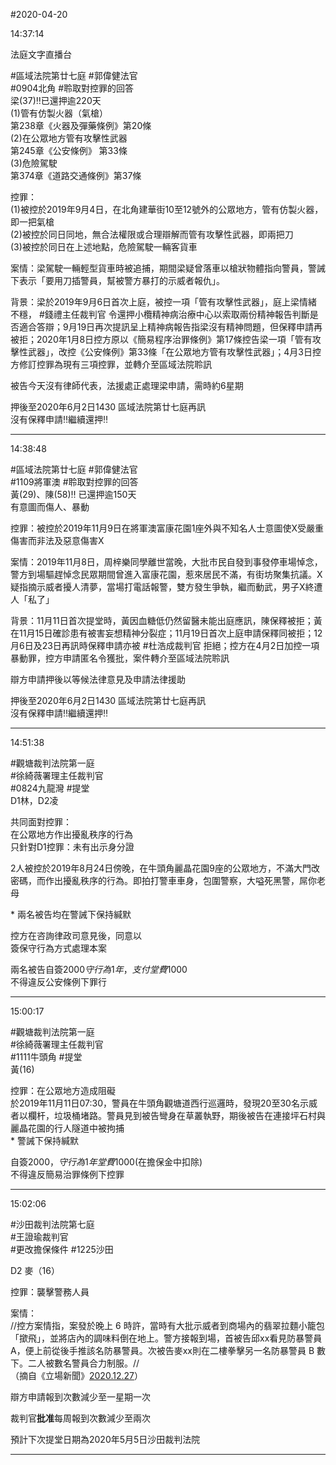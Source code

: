 #2020-04-20


14:37:14

法庭文字直播台

\#區域法院第廿七庭 \#郭偉健法官  
\#0904北角 \#聆取對控罪的回答  
梁(37)‼️已還押逾220天  
(1)管有仿製火器（氣槍）  
第238章《火器及彈藥條例》第20條  
(2)在公眾地方管有攻擊性武器  
第245章《公安條例》 第33條  
(3)危險駕駛  
第374章《道路交通條例》第37條  
  
控罪：  
(1)被控於2019年9月4日，在北角建華街10至12號外的公眾地方，管有仿製火器，即一把氣槍  
(2)被控於同日同地，無合法權限或合理辯解而管有攻擊性武器，即兩把刀  
(3)被控於同日在上述地點，危險駕駛一輛客貨車  
  
案情：梁駕駛一輛輕型貨車時被追捕，期間梁疑曾落車以槍狀物體指向警員，警誡下表示「要用刀插警員，幫被警方暴打的示威者報仇」。  
  
背景：梁於2019年9月6日首次上庭，被控一項「管有攻擊性武器」，庭上梁情緒不穩， \#錢禮主任裁判官 令還押小欖精神病治療中心以索取兩份精神報告判斷是否適合答辯；9月19日再次提訊呈上精神病報告指梁沒有精神問題，但保釋申請再被拒；2020年1月8日控方原以《簡易程序治罪條例》第17條控告梁一項「管有攻擊性武器」，改控《公安條例》第33條「在公眾地方管有攻擊性武器」；4月3日控方修訂控罪為現有三項控罪，並轉介至區域法院聆訊  
  
被告今天沒有律師代表，法援處正處理梁申請，需時約6星期  
  
押後至2020年6月2日1430 區域法院第廿七庭再訊  
沒有保釋申請‼️繼續還押‼️

---
      
14:38:48



\#區域法院第廿七庭 \#郭偉健法官  
\#1109將軍澳 \#聆取對控罪的回答  
黃(29)、陳(58)‼️ 已還押逾150天  
有意圖而傷人、暴動  
  
控罪：被控於2019年11月9日在將軍澳富康花園1座外與不知名人士意圖使X受嚴重傷害而非法及惡意傷害X  
  
案情：2019年11月8日，周梓樂同學離世當晚，大批市民自發到事發停車場悼念，警方到場驅趕悼念民眾期間曾進入富康花園，惹來居民不滿，有街坊聚集抗議。X疑指摘示威者擾人清夢，當場打電話報警，雙方發生爭執，繼而動武，男子X終遭人「私了」  
  
背景：11月11日首次提堂時，黃因血糖低仍然留醫未能出庭應訊，陳保釋被拒；黃在11月15日確診患有被害妄想精神分裂症；11月19日首次上庭申請保釋同被拒；12月6日及23日再訊時保釋申請亦被 \#杜浩成裁判官 拒絕；控方在4月2日加控一項暴動罪，控方申請匿名令獲批，案件轉介至區域法院聆訊  
  
辯方申請押後以等候法律意見及申請法律援助  
  
押後至2020年6月2日1430 區域法院第廿七庭再訊  
沒有保釋申請‼️繼續還押‼️

---
      
14:51:38



\#觀塘裁判法院第一庭  
\#徐綺薇署理主任裁判官  
\#0824九龍灣 \#提堂  
D1林，D2凌  
  
共同面對控罪：  
在公眾地方作出擾亂秩序的行為  
只針對D1控罪：未有出示身分證  
  
2人被控於2019年8月24日傍晚，在牛頭角麗晶花園9座的公眾地方，不滿大門改密碼，而作出擾亂秩序的行為。即拍打警車車身，包圍警察，大嗌死黑警，屌你老母  
  
\* 兩名被告均在警誡下保持緘默  
  
控方在咨詢律政司意見後，同意以  
簽保守行為方式處理本案  
  
兩名被告自簽$2000  
守行為1年，支付堂費$1000  
不得違反公安條例下罪行

---
      
15:00:17



\#觀塘裁判法院第一庭  
\#徐綺薇署理主任裁判官  
\#1111牛頭角 \#提堂  
黃(16)  
  
控罪：在公眾地方造成阻礙  
於2019年11月11日07:30，警員在牛頭角觀塘道西行巡邏時，發現20至30名示威者以欄杆，垃圾桶堵路。警員見到被告彎身在草叢執野，期後被告在連接坪石村與麗晶花園的行人隧道中被拘捕  
\* 警誡下保持緘默  
  
自簽$2000，守行為1年  
堂費$1000(在擔保金中扣除)  
不得違反簡易治罪條例下控罪

---
      
15:02:06



\#沙田裁判法院第七庭  
\#王證瑜裁判官  
\#更改擔保條件 \#1225沙田  
  
D2 麥（16）  
  
控罪：襲擊警務人員  
  
案情：  
//控方案情指，案發於晚上 6 時許，當時有大批示威者到商場內的翡翠拉麵小籠包「撳飛」，並將店內的調味料倒在地上。警方接報到場，首被告邱xx看見防暴警員 A，便上前從後手推該名防暴警員。次被告麥xx則在二樓拳擊另一名防暴警員 B 數下。二人被數名警員合力制服。//  
（摘自《立場新聞》[2020.12.27](tel:2020.12.27)）  
  
辯方申請報到次數減少至一星期一次  
  
裁判官**批准**每周報到次數減少至兩次  
  
預計下次提堂日期為2020年5月5日沙田裁判法院

---
      